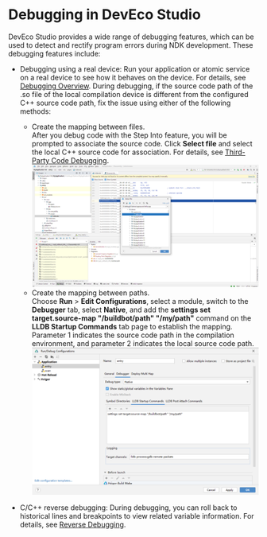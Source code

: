 # Debugging in DevEco Studio


DevEco Studio provides a wide range of debugging features, which can be used to detect and rectify program errors during NDK development. These debugging features include:


- Debugging using a real device: Run your application or atomic service on a real device to see how it behaves on the device. For details, see <!--RP1-->[Debugging Overview](https://developer.huawei.com/consumer/en/doc/harmonyos-guides-V5/ide-debug-device-V5)<!--RP1End-->.
  During debugging, if the source code path of the .so file of the local compilation device is different from the configured C++ source code path, fix the issue using either of the following methods:

  - Create the mapping between files.<br>After you debug code with the Step Into feature, you will be prompted to associate the source code. Click **Select file** and select the local C++ source code for association. For details, see <!--RP2-->[Third-Party Code Debugging](https://developer.huawei.com/consumer/en/doc/harmonyos-guides-V5/ide-source-code-debugging-V5)<!--RP2End-->.
     ![en-us_image_0000001765701489](figures/en-us_image_0000001765701489.png)
  - Create the mapping between paths.<br>Choose **Run** > **Edit Configurations**, select a module, switch to the **Debugger** tab, select **Native**, and add the **settings set target.source-map "/buildbot/path" "/my/path"** command on the **LLDB Startup Commands** tab page to establish the mapping. Parameter 1 indicates the source code path in the compilation environment, and parameter 2 indicates the local source code path.
     ![en-us_image_0000001717778178](figures/en-us_image_0000001717778178.png)

- C/C++ reverse debugging: During debugging, you can roll back to historical lines and breakpoints to view related variable information. For details, see <!--RP3-->[Reverse Debugging](https://developer.huawei.com/consumer/en/doc/harmonyos-guides-V5/ide-debug-native-reverse-V5)<!--RP3End-->.
